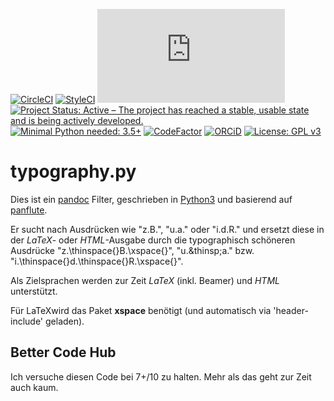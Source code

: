 [![CircleCI](https://circleci.com/gh/NMarkgraf/typography.py.svg?style=svg)](https://circleci.com/gh/NMarkgraf/typography.py)
[![StyleCI](https://styleci.io/repos/112326321/shield?branch=master)](https://styleci.io/repos/112326321)
[![BCH compliance](https://bettercodehub.com/edge/badge/NMarkgraf/typography.py?branch=master)](https://bettercodehub.com/)
[![Project Status: Active – The project has reached a stable, usable state and is being actively developed.](http://www.repostatus.org/badges/latest/active.svg)](http://www.repostatus.org/#active)
[![Minimal Python needed: 3.5+](https://img.shields.io/badge/Python-3.5%2B-brightgreen.svg)](https://www.python.org)
[![CodeFactor](https://www.codefactor.io/repository/github/nmarkgraf/typography.py/badge)](https://www.codefactor.io/repository/github/nmarkgraf/typography.py)
[![ORCiD](https://img.shields.io/badge/ORCiD-0000--0003--2007--9695-green.svg)](https://orcid.org/0000-0003-2007-9695)
[![License: GPL v3](https://img.shields.io/badge/License-GPLv3-blue.svg)](https://www.gnu.org/licenses/gpl-3.0)


# typography.py

Dies ist ein [pandoc](https://pandoc.org) Filter, geschrieben in [Python3](https://www.python.org) und basierend auf [panflute](https://github.com/sergiocorreia/panflute).

Er sucht nach Ausdrücken wie "z.B.", "u.a." oder "i.d.R." und ersetzt diese in der *LaTeX*- oder *HTML*-Ausgabe durch die typographisch schöneren Ausdrücke "z.\\thinspace{}B.\xspace{}", "u.\&thinsp;a." bzw. "i.\\thinspace{}d.\\thinspace{}R.\xspace{}".

Als Zielsprachen werden zur Zeit *LaTeX* (inkl. Beamer) und *HTML* unterstützt. 

Für LaTeXwird das Paket **xspace** benötigt (und automatisch via 'header-include' geladen).


## Better Code Hub

Ich versuche diesen Code bei 7+/10 zu halten. Mehr als das geht zur Zeit auch kaum.
